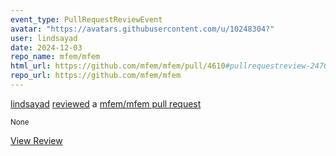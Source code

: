```yaml
---
event_type: PullRequestReviewEvent
avatar: "https://avatars.githubusercontent.com/u/10248304?"
user: lindsayad
date: 2024-12-03
repo_name: mfem/mfem
html_url: https://github.com/mfem/mfem/pull/4610#pullrequestreview-2476788903
repo_url: https://github.com/mfem/mfem
---
```


<a href='https://github.com/lindsayad' target='_blank'>lindsayad</a> <a href='https://github.com/mfem/mfem/pull/4610#pullrequestreview-2476788903' target='_blank'>reviewed</a> a <a href='https://github.com/mfem/mfem/pull/4610' target='_blank'>mfem/mfem pull request</a>

<small>None</small>

<a href='https://github.com/mfem/mfem/pull/4610#pullrequestreview-2476788903' target='_blank'>View Review</a>